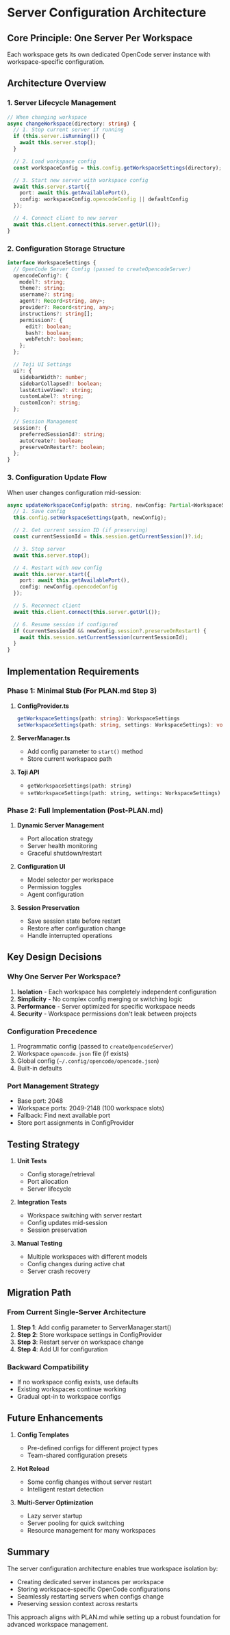 # Server Configuration Architecture

## Core Principle: One Server Per Workspace

Each workspace gets its own dedicated OpenCode server instance with workspace-specific configuration.

## Architecture Overview

### 1. Server Lifecycle Management

```typescript
// When changing workspace
async changeWorkspace(directory: string) {
  // 1. Stop current server if running
  if (this.server.isRunning()) {
    await this.server.stop();
  }

  // 2. Load workspace config
  const workspaceConfig = this.config.getWorkspaceSettings(directory);

  // 3. Start new server with workspace config
  await this.server.start({
    port: await this.getAvailablePort(),
    config: workspaceConfig.opencodeConfig || defaultConfig
  });

  // 4. Connect client to new server
  await this.client.connect(this.server.getUrl());
}
```

### 2. Configuration Storage Structure

```typescript
interface WorkspaceSettings {
  // OpenCode Server Config (passed to createOpencodeServer)
  opencodeConfig?: {
    model?: string;
    theme?: string;
    username?: string;
    agent?: Record<string, any>;
    provider?: Record<string, any>;
    instructions?: string[];
    permission?: {
      edit?: boolean;
      bash?: boolean;
      webFetch?: boolean;
    };
  };

  // Toji UI Settings
  ui?: {
    sidebarWidth?: number;
    sidebarCollapsed?: boolean;
    lastActiveView?: string;
    customLabel?: string;
    customIcon?: string;
  };

  // Session Management
  session?: {
    preferredSessionId?: string;
    autoCreate?: boolean;
    preserveOnRestart?: boolean;
  };
}
```

### 3. Configuration Update Flow

When user changes configuration mid-session:

```typescript
async updateWorkspaceConfig(path: string, newConfig: Partial<WorkspaceSettings>) {
  // 1. Save config
  this.config.setWorkspaceSettings(path, newConfig);

  // 2. Get current session ID (if preserving)
  const currentSessionId = this.session.getCurrentSession()?.id;

  // 3. Stop server
  await this.server.stop();

  // 4. Restart with new config
  await this.server.start({
    port: await this.getAvailablePort(),
    config: newConfig.opencodeConfig
  });

  // 5. Reconnect client
  await this.client.connect(this.server.getUrl());

  // 6. Resume session if configured
  if (currentSessionId && newConfig.session?.preserveOnRestart) {
    await this.session.setCurrentSession(currentSessionId);
  }
}
```

## Implementation Requirements

### Phase 1: Minimal Stub (For PLAN.md Step 3)

1. **ConfigProvider.ts**
   ```typescript
   getWorkspaceSettings(path: string): WorkspaceSettings
   setWorkspaceSettings(path: string, settings: WorkspaceSettings): void
   ```

2. **ServerManager.ts**
   - Add config parameter to `start()` method
   - Store current workspace path

3. **Toji API**
   - `getWorkspaceSettings(path: string)`
   - `setWorkspaceSettings(path: string, settings: WorkspaceSettings)`

### Phase 2: Full Implementation (Post-PLAN.md)

1. **Dynamic Server Management**
   - Port allocation strategy
   - Server health monitoring
   - Graceful shutdown/restart

2. **Configuration UI**
   - Model selector per workspace
   - Permission toggles
   - Agent configuration

3. **Session Preservation**
   - Save session state before restart
   - Restore after configuration change
   - Handle interrupted operations

## Key Design Decisions

### Why One Server Per Workspace?

1. **Isolation** - Each workspace has completely independent configuration
2. **Simplicity** - No complex config merging or switching logic
3. **Performance** - Server optimized for specific workspace needs
4. **Security** - Workspace permissions don't leak between projects

### Configuration Precedence

1. Programmatic config (passed to `createOpencodeServer`)
2. Workspace `opencode.json` file (if exists)
3. Global config (`~/.config/opencode/opencode.json`)
4. Built-in defaults

### Port Management Strategy

- Base port: 2048
- Workspace ports: 2049-2148 (100 workspace slots)
- Fallback: Find next available port
- Store port assignments in ConfigProvider

## Testing Strategy

1. **Unit Tests**
   - Config storage/retrieval
   - Port allocation
   - Server lifecycle

2. **Integration Tests**
   - Workspace switching with server restart
   - Config updates mid-session
   - Session preservation

3. **Manual Testing**
   - Multiple workspaces with different models
   - Config changes during active chat
   - Server crash recovery

## Migration Path

### From Current Single-Server Architecture

1. **Step 1**: Add config parameter to ServerManager.start()
2. **Step 2**: Store workspace settings in ConfigProvider
3. **Step 3**: Restart server on workspace change
4. **Step 4**: Add UI for configuration

### Backward Compatibility

- If no workspace config exists, use defaults
- Existing workspaces continue working
- Gradual opt-in to workspace configs

## Future Enhancements

1. **Config Templates**
   - Pre-defined configs for different project types
   - Team-shared configuration presets

2. **Hot Reload**
   - Some config changes without server restart
   - Intelligent restart detection

3. **Multi-Server Optimization**
   - Lazy server startup
   - Server pooling for quick switching
   - Resource management for many workspaces

## Summary

The server configuration architecture enables true workspace isolation by:
- Creating dedicated server instances per workspace
- Storing workspace-specific OpenCode configurations
- Seamlessly restarting servers when configs change
- Preserving session context across restarts

This approach aligns with PLAN.md while setting up a robust foundation for advanced workspace management.